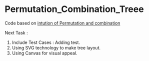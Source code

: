 # Permutation_Combination_Treee


Code based on [intution of Permutation and combination](https://buildingvts.com/intuition-behind-permutations-and-combinations-db6ffa5272be)

Next Task :
1. Include Test Cases : Adding test.
2. Using SVG technology to make tree layout.
3. Using Canvas for visual appeal.

